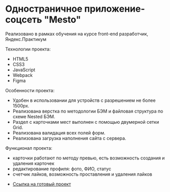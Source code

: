 # Одностраничное приложение-соцсеть "Mesto"

Реализовано в рамках обучения на курсе front-end разработчик, Яндекс.Практикум

Технологии проекта: 
- HTML5
- CSS3
- JavaScript 
- Webpack
- Figma

Особенности проекта:
- Удобен в использовании для устройств с разрешением не более 1500px.
- Реализована верстка по методологии БЭМ и файловая структура по схеме Nested БЭМ.
- Раздел с карточками мест выполнен с помощью двумерной сетки Grid.
- Реализована валидация всех полей форм.
- Реализована загрузка наполнения сайта с сервера.

Функционал проекта:
- карточки работают по методу превью, есть возможность создания и удаления карточек
- редактирование профиля: фото, ФИО, статус
- счетчик лайков, возможность проставления и удаления лайков


* [Ссылка на готовый проект](https://alinabrbr.github.io/mesto-project-bootcamp/)




